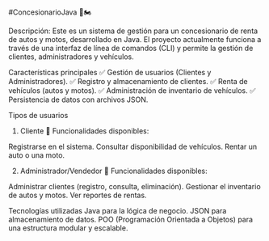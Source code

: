 #ConcesionarioJava 🚗🏍️

Descripción:
Este es un sistema de gestión para un concesionario de renta de autos y motos, desarrollado en Java. El proyecto actualmente funciona a través de una interfaz de línea de comandos (CLI) y permite la gestión de clientes, administradores y vehículos.

Características principales
✅ Gestión de usuarios (Clientes y Administradores).
✅ Registro y almacenamiento de clientes.
✅ Renta de vehículos (autos y motos).
✅ Administración de inventario de vehículos.
✅ Persistencia de datos con archivos JSON.

Tipos de usuarios
1. Cliente
👤 Funcionalidades disponibles:

Registrarse en el sistema.
Consultar disponibilidad de vehículos.
Rentar un auto o una moto.

2. Administrador/Vendedor
🔑 Funcionalidades disponibles:

Administrar clientes (registro, consulta, eliminación).
Gestionar el inventario de autos y motos.
Ver reportes de rentas.


Tecnologías utilizadas
Java para la lógica de negocio.
JSON para almacenamiento de datos.
POO (Programación Orientada a Objetos) para una estructura modular y escalable.





